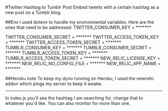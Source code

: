 #Twitter Hashtag to Tumblr Post
Embed tweets with a certain hashtag as a new post on a Tumblr blog.

##Env
I used dotenv to handle my environmental variables. Here are the ones that need to be addressed:
TWITTER_CONSUMER_KEY = *******

TWITTER_CONSUMER_SECRET = *******
TWITTER_ACCESS_TOKEN_KEY = *******
TWITTER_ACCESS_TOKEN_SECRET = *******
TUMBLR_CONSUMER_KEY = *******
TUMBLR_CONSUMER_SECRET = *******
TUMBLR_ACCESS_TOKEN_KEY = *******
TUMBLR_ACCESS_TOKEN_SECRET = *******
NEW_RELIC_LICENSE_KEY = *******
NEW_RELIC_NO_CONFIG_FILE = *******
NEW_RELIC_APP_NAME = *******

##Heroku note
To keep my dyno running on Heroku, I used the newrelic addon which pings my server to keep it awake.

---

In index.js you'll see the hashtag I am searching for, change that to whatever you'd like. You can also monitor for more than one.